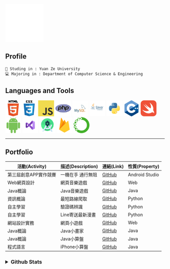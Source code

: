 ![gif from nerdy.dev](https://github.com/axuy312/axuy312/blob/main/hi.gif)  

## Profile 
    🏫 Studing in : Yuan Ze University
    💻 Majoring in : Department of Computer Science & Engineering
    
## Languages and Tools
<img height="50" width="50" src="https://github.com/axuy312/axuy312/blob/main/icon/html.png" /><img height="50" width="50" src="https://github.com/axuy312/axuy312/blob/main/icon/css.png" />
<img height="50" width="50" src="https://github.com/axuy312/axuy312/blob/main/icon/javascript.png" /> 
<img height="50" width="50" src="https://github.com/axuy312/axuy312/blob/main/icon/php.png" /> 
<img height="50" width="50" src="https://github.com/axuy312/axuy312/blob/main/icon/mysql.png" /> 
<img height="50" width="50" src="https://github.com/axuy312/axuy312/blob/main/icon/java.png" /> 
<img height="50" width="50" src="https://github.com/axuy312/axuy312/blob/main/icon/python.png" /> 
<img height="50" width="50" src="https://github.com/axuy312/axuy312/blob/main/icon/cpp.png" /> 
<img height="50" width="50" src="https://github.com/axuy312/axuy312/blob/main/icon/swift.png" /> 
<img height="50" width="50" src="https://github.com/axuy312/axuy312/blob/main/icon/android.png" /> 
<img height="50" width="50" src="https://github.com/axuy312/axuy312/blob/main/icon/visualstudio.png" /> 
<img height="50" width="50" src="https://github.com/axuy312/axuy312/blob/main/icon/androidstudio.png" /> 
<img height="50" width="50" src="https://github.com/axuy312/axuy312/blob/main/icon/firebase.png" /> 
<img height="50" width="50" src="https://github.com/axuy312/axuy312/blob/main/icon/anaconda.png" />  
 
 
 
-----
    

## Portfolio  
| 活動(Activity) | 描述(Description) | 連結(Link) | 性質(Property) |
| --------- | ---------- | ----------------------------------------------------| ---------|
| 第三屆創意APP實作競賽 | 一機在手 通行無阻 | [GitHub](https://github.com/axuy312/YZU_APP_Contest-YZUPass) | Android Studio |
| Web網頁設計 | 網頁音樂遊戲 | [GitHub](https://github.com/axuy312/Web_1071_FinalProject) | Web |
| Java概論 | Java音樂遊戲 | [GitHub](https://github.com/axuy312/Java_1082_FinalProject) | Java |
| 資訊概論 | 最短路線爬取 | [GitHub](https://github.com/axuy312/Python_1081_HomeworkProject) | Python |
| 自主學習 | 驗證碼辨識 | [GitHub](https://github.com/axuy312/Python_YZU_CAPTCHA-Crawler) | Python |
| 自主學習 | Line寄送最新漫畫 | [GitHub](https://github.com/axuy312/Python_Comic_Crawler-and-Line-sender) | Python |
| 網站設計實務 | 網頁小遊戲 | [GitHub](https://github.com/axuy312/Web_1072_FinalProject) | Web |
| Java概論 | Java小畫家 | [GitHub](https://github.com/axuy312/Java_1082_Paint) | Java |
| Java概論 | Java小算盤 | [GitHub](https://github.com/axuy312/Java_1082_Calculator) | Java |
| 程式語言 | iPhone小算盤 | [GitHub](https://github.com/axuy312/Swift_1082_Calculator) | Java |

<h3><details>
 <summary>Github Stats</summary>
    <img height = "250" align="center" src="https://github-readme-stats.vercel.app/api?username=axuy312&bg_color=30,e96443,904e95&title_color=fff&text_color=fff" />
    <img height = "250" align="center" src="https://github-readme-stats.vercel.app/api/top-langs/?username=axuy312&layout=compact)](https://github.com/anuraghazra/github-readme-stats" />
</details></h3>

